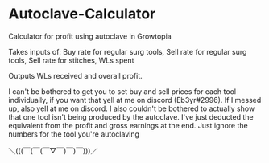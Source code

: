 # Autoclave-Calculator
Calculator for profit using autoclave in Growtopia

Takes inputs of:
Buy rate for regular surg tools,
Sell rate for regular surg tools,
Sell rate for stitches,
WLs spent

Outputs WLs received and overall profit.

I can't be bothered to get you to set buy and sell prices for each tool individually, if you want that yell at me on discord (Eb3yr#2996). If I messed up, also yell at me on discord.
I also couldn't be bothered to actually show that one tool isn't being produced by the autoclave. I've just deducted the equivalent from the profit and gross earnings at the end. Just ignore the numbers for the tool you're autoclaving

＼(((￣(￣(￣▽￣)￣)￣)))／
